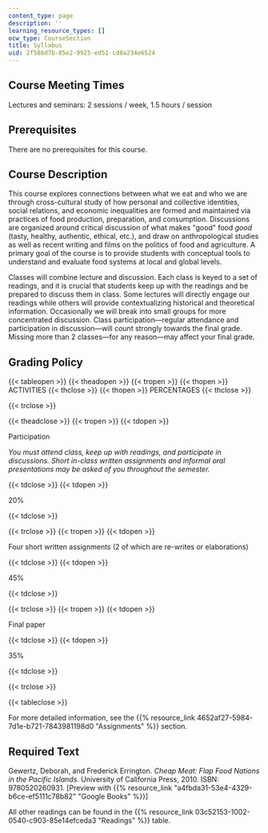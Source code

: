 ```yaml
---
content_type: page
description: ''
learning_resource_types: []
ocw_type: CourseSection
title: Syllabus
uid: 2f586d7b-85e2-9925-ed51-cd8a234e6524
---
```


Course Meeting Times 
---------------------

Lectures and seminars: 2 sessions / week, 1.5 hours / session

Prerequisites
-------------

There are no prerequisites for this course.

Course Description
------------------

This course explores connections between what we eat and who we are through cross-cultural study of how personal and collective identities, social relations, and economic inequalities are formed and maintained via practices of food production, preparation, and consumption. Discussions are organized around critical discussion of what makes "good" food _good_ (tasty, healthy, authentic, ethical, etc.), and draw on anthropological studies as well as recent writing and films on the politics of food and agriculture. A primary goal of the course is to provide students with conceptual tools to understand and evaluate food systems at local and global levels. 

Classes will combine lecture and discussion. Each class is keyed to a set of readings, and it is crucial that students keep up with the readings and be prepared to discuss them in class. Some lectures will directly engage our readings while others will provide contextualizing historical and theoretical information. Occasionally we will break into small groups for more concentrated discussion. Class participation—regular attendance and participation in discussion—will count strongly towards the final grade. Missing more than 2 classes—for any reason—may affect your final grade.

Grading Policy
--------------

{{< tableopen >}}
{{< theadopen >}}
{{< tropen >}}
{{< thopen >}}
ACTIVITIES
{{< thclose >}}
{{< thopen >}}
PERCENTAGES
{{< thclose >}}

{{< trclose >}}

{{< theadclose >}}
{{< tropen >}}
{{< tdopen >}}


Participation

_You must attend class, keep up with readings, and participate in discussions. Short in-class written assignments and informal oral presentations may be asked of you throughout the semester._


{{< tdclose >}}
{{< tdopen >}}


20%


{{< tdclose >}}

{{< trclose >}}
{{< tropen >}}
{{< tdopen >}}


Four short written assignments (2 of which are re-writes or elaborations)


{{< tdclose >}}
{{< tdopen >}}


45%


{{< tdclose >}}

{{< trclose >}}
{{< tropen >}}
{{< tdopen >}}


Final paper


{{< tdclose >}}
{{< tdopen >}}


35%


{{< tdclose >}}

{{< trclose >}}

{{< tableclose >}}

For more detailed information, see the {{% resource_link 4652af27-5984-7d1e-b721-7843981198d0 "Assignments" %}} section.

Required Text
-------------

Gewertz, Deborah, and Frederick Errington. _Cheap Meat: Flap Food Nations in the Pacific Islands_. University of California Press, 2010. ISBN: 9780520260931. \[Preview with {{% resource_link "a4fbda31-53e4-4329-b6ce-ef5111c78b82" "Google Books" %}}\]

All other readings can be found in the {{% resource_link 03c52153-1002-0540-c903-85e14efceda3 "Readings" %}} table.